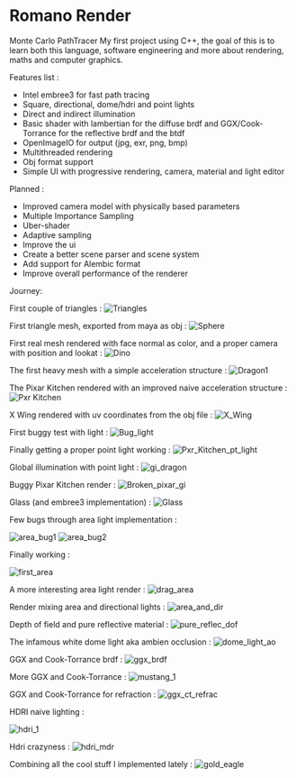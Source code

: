 # Romano Render

Monte Carlo PathTracer
My first project using C++, the goal of this is to learn both this language, software engineering and more about rendering, maths and computer graphics.

Features list :
- Intel embree3 for fast path tracing
- Square, directional, dome/hdri and point lights
- Direct and indirect illumination
- Basic shader with lambertian for the diffuse brdf and GGX/Cook-Torrance for the reflective brdf and the btdf
- OpenImageIO for output (jpg, exr, png, bmp)
- Multithreaded rendering
- Obj format support
- Simple UI with progressive rendering, camera, material and light editor

Planned :
- Improved camera model with physically based parameters
- Multiple Importance Sampling
- Uber-shader
- Adaptive sampling
- Improve the ui
- Create a better scene parser and scene system
- Add support for Alembic format
- Improve overall performance of the renderer


Journey:

First couple of triangles :
![Triangles](https://i.imgur.com/oIFx2VO.png)

First triangle mesh, exported from maya as obj :
![Sphere](https://i.imgur.com/C45rhSy.png)

First real mesh rendered with face normal as color, and a proper camera with position and lookat :
![Dino](https://i.imgur.com/yGJ5Vjh.png)

The first heavy mesh with a simple acceleration structure :
![Dragon1](https://i.imgur.com/1bffUnK.png)

The Pixar Kitchen rendered with an improved naive acceleration structure :
![Pxr Kitchen](https://imgur.com/fOvsSbw.png)

X Wing rendered with uv coordinates from the obj file :
![X_Wing](https://i.imgur.com/fBT3uXg.png)

First buggy test with light :
![Bug_light](https://i.imgur.com/ifPXk7a.png)

Finally getting a proper point light working :
![Pxr_Kitchen_pt_light](https://i.imgur.com/1NkyIHt.png)

Global illumination with point light :
![gi_dragon](https://imgur.com/BwdKWjW.png)

Buggy Pixar Kitchen render :
![Broken_pixar_gi](https://imgur.com/LrhkbOw.png)

Glass (and embree3 implementation) :
![Glass](https://imgur.com/qHnt7dH.png)

Few bugs through area light implementation :

![area_bug1](https://imgur.com/1GqX4Io.png)
![area_bug2](https://imgur.com/14AtQtl.png)

Finally working :

![first_area](https://imgur.com/C7Lpk8W.png)

A more interesting area light render :
![drag_area](https://imgur.com/fJC7Yzh.png)

Render mixing area and directional lights :
![area_and_dir](https://imgur.com/DAkX5yc.png)

Depth of field and pure reflective material :
![pure_reflec_dof](https://imgur.com/tvGHbuO.png)

The infamous white dome light aka ambien occlusion :
![dome_light_ao](https://imgur.com/6WSffH0.png)

GGX and Cook-Torrance brdf :
![ggx_brdf](https://imgur.com/j3RtwnK.png)

More GGX and Cook-Torrance :
![mustang_1](https://imgur.com/ptyFUyF.png)

GGX and Cook-Torrance for refraction :
![ggx_ct_refrac](https://imgur.com/xQalk0q.png)

HDRI naive lighting :

![hdri_1](https://imgur.com/lDZkYxh.png)

Hdri crazyness :
![hdri_mdr](https://imgur.com/628KbyT.png)

Combining all the cool stuff I implemented lately :
![gold_eagle](https://imgur.com/GjSkEqd.png)

